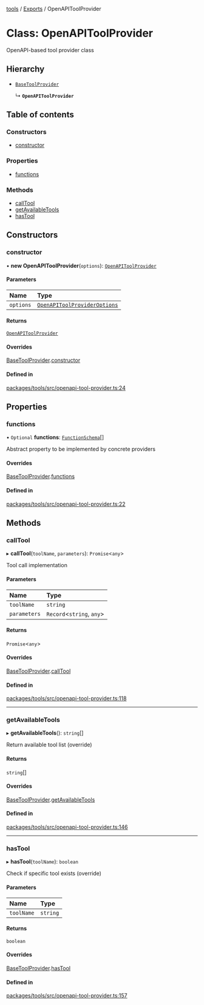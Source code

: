 <!-- 
 ⚠️  AUTO-GENERATED FILE - DO NOT EDIT MANUALLY
 This file is automatically generated by scripts/docs-generator.js
 To make changes, edit the source TypeScript files or update the generator script
-->

[tools](../../) / [Exports](../modules) / OpenAPIToolProvider

# Class: OpenAPIToolProvider

OpenAPI-based tool provider class

## Hierarchy

- [`BaseToolProvider`](BaseToolProvider)

  ↳ **`OpenAPIToolProvider`**

## Table of contents

### Constructors

- [constructor](OpenAPIToolProvider#constructor)

### Properties

- [functions](OpenAPIToolProvider#functions)

### Methods

- [callTool](OpenAPIToolProvider#calltool)
- [getAvailableTools](OpenAPIToolProvider#getavailabletools)
- [hasTool](OpenAPIToolProvider#hastool)

## Constructors

### constructor

• **new OpenAPIToolProvider**(`options`): [`OpenAPIToolProvider`](OpenAPIToolProvider)

#### Parameters

| Name | Type |
| :------ | :------ |
| `options` | [`OpenAPIToolProviderOptions`](../interfaces/OpenAPIToolProviderOptions) |

#### Returns

[`OpenAPIToolProvider`](OpenAPIToolProvider)

#### Overrides

[BaseToolProvider](BaseToolProvider).[constructor](BaseToolProvider#constructor)

#### Defined in

[packages/tools/src/openapi-tool-provider.ts:24](https://github.com/woojubb/robota/blob/0282eb7aeff4db97bfbe6e7aa549630531948e10/packages/tools/src/openapi-tool-provider.ts#L24)

## Properties

### functions

• `Optional` **functions**: [`FunctionSchema`](../interfaces/FunctionSchema)[]

Abstract property to be implemented by concrete providers

#### Overrides

[BaseToolProvider](BaseToolProvider).[functions](BaseToolProvider#functions)

#### Defined in

[packages/tools/src/openapi-tool-provider.ts:22](https://github.com/woojubb/robota/blob/0282eb7aeff4db97bfbe6e7aa549630531948e10/packages/tools/src/openapi-tool-provider.ts#L22)

## Methods

### callTool

▸ **callTool**(`toolName`, `parameters`): `Promise`\<`any`\>

Tool call implementation

#### Parameters

| Name | Type |
| :------ | :------ |
| `toolName` | `string` |
| `parameters` | `Record`\<`string`, `any`\> |

#### Returns

`Promise`\<`any`\>

#### Overrides

[BaseToolProvider](BaseToolProvider).[callTool](BaseToolProvider#calltool)

#### Defined in

[packages/tools/src/openapi-tool-provider.ts:118](https://github.com/woojubb/robota/blob/0282eb7aeff4db97bfbe6e7aa549630531948e10/packages/tools/src/openapi-tool-provider.ts#L118)

___

### getAvailableTools

▸ **getAvailableTools**(): `string`[]

Return available tool list (override)

#### Returns

`string`[]

#### Overrides

[BaseToolProvider](BaseToolProvider).[getAvailableTools](BaseToolProvider#getavailabletools)

#### Defined in

[packages/tools/src/openapi-tool-provider.ts:146](https://github.com/woojubb/robota/blob/0282eb7aeff4db97bfbe6e7aa549630531948e10/packages/tools/src/openapi-tool-provider.ts#L146)

___

### hasTool

▸ **hasTool**(`toolName`): `boolean`

Check if specific tool exists (override)

#### Parameters

| Name | Type |
| :------ | :------ |
| `toolName` | `string` |

#### Returns

`boolean`

#### Overrides

[BaseToolProvider](BaseToolProvider).[hasTool](BaseToolProvider#hastool)

#### Defined in

[packages/tools/src/openapi-tool-provider.ts:157](https://github.com/woojubb/robota/blob/0282eb7aeff4db97bfbe6e7aa549630531948e10/packages/tools/src/openapi-tool-provider.ts#L157)
